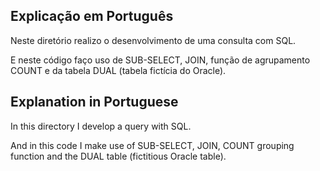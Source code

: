 ## Explicação em Português

Neste diretório realizo o desenvolvimento de uma consulta com SQL.

E neste código faço uso de SUB-SELECT, JOIN, função de agrupamento COUNT e da tabela DUAL (tabela fictícia do Oracle).



## Explanation in Portuguese

In this directory I develop a query with SQL.

And in this code I make use of SUB-SELECT, JOIN, COUNT grouping function and the DUAL table (fictitious Oracle table).
